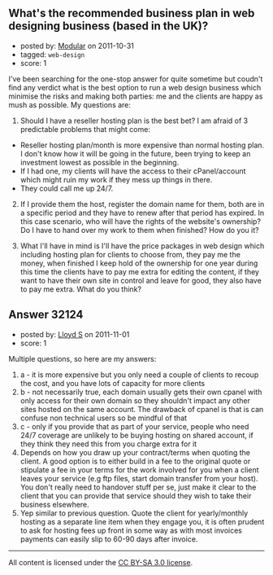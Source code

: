 ## What's the recommended business plan in web designing business (based in the UK)?

- posted by: [Modular](https://stackexchange.com/users/-1/14136-modular) on 2011-10-31
- tagged: `web-design`
- score: 1

I've been searching for the one-stop answer for quite sometime but coudn't find any verdict what is the best option to run a web design business which minimise the risks and making both parties: me and the clients are happy as mush as possible. My questions are:

 1. Should I have a reseller hosting plan is the best bet? I am afraid of 3 predictable problems that might come: 
- Reseller hosting plan/month is more expensive than normal hosting plan. I don't know how it will be going in the future, been trying to keep an investment lowest as possible in the beginning.
- If I had one, my clients will have the access to their cPanel/account which might ruin my work if they mess up things in there.
- They could call me up 24/7.

 2. If I provide them the host, register the domain name for them, both are in a specific period and they have to renew after that period has expired. In this case scenario, who will have the rights of the website's ownership? Do I have to hand over my work to them when finished? How do you it?

 3. What I'll have in mind is I'll have the price packages in web design which including hosting plan for clients to choose from, they pay me the money, when finished I keep hold of the ownership for one year during this time the clients have to pay me extra for editing the content, if they want to have their own site in control and leave for good, they also have to pay me extra. What do you think?
 
 


## Answer 32124

- posted by: [Lloyd S](https://stackexchange.com/users/-1/12549-lloyd-s) on 2011-11-01
- score: 1

Multiple questions, so here are my answers:
    
1. a - it is more expensive but you only need a couple of clients to recoup the cost, and you have lots of capacity for more clients
1. b - not necessarily true, each domain usually gets their own cpanel with only access for their own domain so they shouldn't impact any other sites hosted on the same account. The drawback of cpanel is that is can confuse non technical users so be mindful of that
1. c - only if you provide that as part of your service, people who need 24/7 coverage are unlikely to be buying hosting on shared account, if they think they need this from you charge extra for it
2. Depends on how you draw up your contract/terms when quoting the client. A good option is to either build in a fee to the original quote or stipulate a fee in your terms for the work involved for you when a client leaves your service (e.g ftp files, start domain transfer from your host). You don't really need to handover stuff per se, just make it clear to the client that you can provide that service should they wish to take their business elsewhere.
3. Yep similar to previous question. Quote the client for yearly/monthly hosting as a separate line item when they engage you, it is often prudent to ask for hosting fees up front in some way as with most invoices payments can easily slip to 60-90 days after invoice.




---

All content is licensed under the [CC BY-SA 3.0 license](https://creativecommons.org/licenses/by-sa/3.0/).
